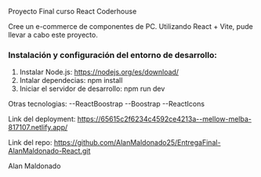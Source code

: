 Proyecto Final curso React Coderhouse

Cree un e-commerce de componentes de PC.
Utilizando React + Vite, pude llevar a cabo este proyecto.

### Instalación y configuración del entorno de desarrollo:
1. Instalar Node.js:
https://nodejs.org/es/download/
2. Intalar dependecias:
npm install
3. Iniciar el servidor de desarrollo:
npm run dev

Otras tecnologias:
--ReactBoostrap
--Boostrap
--ReactIcons


Link del deployment: https://65615c2f6234c4592ce4213a--mellow-melba-817107.netlify.app/

Link del repo: https://github.com/AlanMaldonado25/EntregaFinal-AlanMaldonado-React.git

Alan Maldonado
